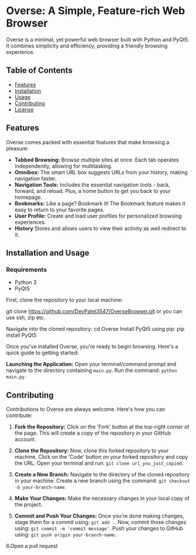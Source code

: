 # Overse: A Simple, Feature-rich Web Browser

Overse is a minimal, yet powerful web browser built with Python and PyQt5. It combines simplicity and efficiency, providing a friendly browsing experience.



## Table of Contents

- [Features](#features)
- [Installation](#installation)
- [Usage](#usage)
- [Contributing](#contributing)
- [License](#license)

## Features

Overse comes packed with essential features that make browsing a pleasure:

- **Tabbed Browsing:** Browse multiple sites at once. Each tab operates independently, allowing for multitasking.
- **Omnibox:** The smart URL box suggests URLs from your history, making navigation faster.
- **Navigation Tools:** Includes the essential navigation tools - back, forward, and reload. Plus, a home button to get you back to your homepage.
- **Bookmarks:** Like a page? Bookmark it! The Bookmark feature makes it easy to return to your favorite pages.
- **User Profile:** Create and load user profiles for personalized browsing experiences.
- **History** Stores and allows users to view their activity as well redirect to it.
## Installation and Usage

### Requirements

- Python 3
- PyQt5

First, clone the repository to your local machine:

git clone https://github.com/DevPatel3547/OverseBrowser.git or you can use ssh, zip etc.

Navigate into the cloned repository:
cd Overse
Install PyQt5 using pip:
pip install PyQt5


Once you've installed Overse, you're ready to begin browsing. Here's a quick guide to getting started:

**Launching the Application:**
   Open your terminal/command prompt and navigate to the directory containing `main.py`. Run the command: `python main.py`. 



## Contributing

Contributions to Overse are always welcome. Here's how you can contribute:

1. **Fork the Repository:**
   Click on the 'Fork' button at the top-right corner of the page. This will create a copy of the repository in your GitHub account.

2. **Clone the Repository:**
   Now, clone this forked repository to your machine. Click on the 'Code' button on your forked repository and copy the URL. Open your terminal and run: `git clone url_you_just_copied`.

3. **Create a New Branch:**
   Navigate to the directory of the cloned repository in your machine. Create a new branch using the command: `git checkout -b your-branch-name`.

4. **Make Your Changes:**
   Make the necessary changes in your local copy of the project.

5. **Commit and Push Your Changes:**
   Once you're done making changes, stage them for a commit using: `git add .`. Now, commit those changes using: `git commit -m 'commit message'`. Push your changes to GitHub using: `git push origin your-branch-name`.

6.Open a pull request

